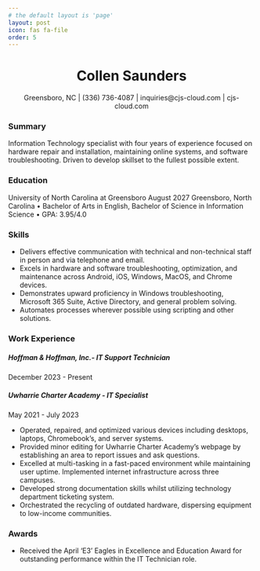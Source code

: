 ```yaml
---
# the default layout is 'page'
layout: post
icon: fas fa-file
order: 5
---
```

<h1 align="center">Collen Saunders</h1>


<p align="center">
  Greensboro, NC | (336) 736-4087 | inquiries@cjs-cloud.com | cjs-cloud.com
</p>

### Summary
Information Technology specialist with four years of experience focused on hardware repair and
installation, maintaining online systems, and software troubleshooting. Driven to develop skillset
to the fullest possible extent.

### Education
University of North Carolina at Greensboro
August 2027
Greensboro, North Carolina
•
Bachelor of Arts in English, Bachelor of Science in Information Science
•
GPA: 3.95/4.0

### Skills
- Delivers effective communication with technical and non-technical staff in person and via
telephone and email.
- Excels in hardware and software troubleshooting, optimization, and maintenance across
Android, iOS, Windows, MacOS, and Chrome devices.
- Demonstrates upward proficiency in Windows troubleshooting, Microsoft 365 Suite,
Active Directory, and general problem solving.
- Automates processes wherever possible using scripting and other solutions.

### Work Experience
##### Hoffman & Hoffman, Inc.- IT Support Technician
December 2023 - Present

##### Uwharrie Charter Academy - IT Specialist
May 2021 - July 2023

- Operated, repaired, and optimized various devices including desktops, laptops,
Chromebook’s, and server systems.
- Provided minor editing for Uwharrie Charter Academy’s webpage by establishing an area
to report issues and ask questions.
- Excelled at multi-tasking in a fast-paced environment while maintaining user uptime.
Implemented internet infrastructure across three campuses.
- Developed strong documentation skills whilst utilizing technology department ticketing
system.
- Orchestrated the recycling of outdated hardware, dispersing equipment to low-income
communities.

### Awards
- Received the April ‘E3’ Eagles in Excellence and Education Award for outstanding
performance within the IT Technician role.
